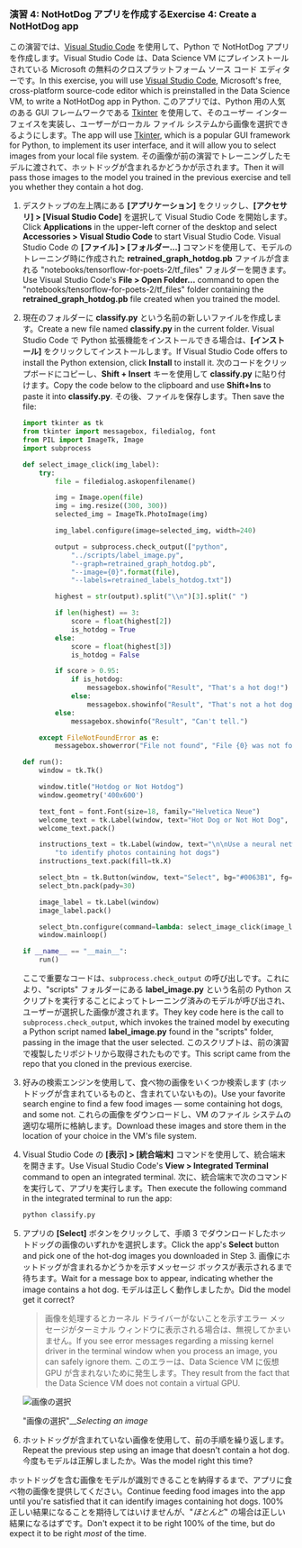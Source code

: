 ### <a name="exercise-4-create-a-nothotdog-app"></a><span data-ttu-id="2ac10-101">演習 4: NotHotDog アプリを作成する</span><span class="sxs-lookup"><span data-stu-id="2ac10-101">Exercise 4: Create a NotHotDog app</span></span>

<span data-ttu-id="2ac10-102">この演習では、[Visual Studio Code](https://code.visualstudio.com/) を使用して、Python で NotHotDog アプリを作成します。Visual Studio Code は、Data Science VM にプレインストールされている Microsoft の無料のクロスプラットフォーム ソース コード エディターです。</span><span class="sxs-lookup"><span data-stu-id="2ac10-102">In this exercise, you will use [Visual Studio Code](https://code.visualstudio.com/), Microsoft's free, cross-platform source-code editor which is preinstalled in the Data Science VM, to write a NotHotDog app in Python.</span></span> <span data-ttu-id="2ac10-103">このアプリでは、Python 用の人気のある GUI フレームワークである [Tkinter](https://wiki.python.org/moin/TkInter) を使用して、そのユーザー インターフェイスを実装し、ユーザーがローカル ファイル システムから画像を選択できるようにします。</span><span class="sxs-lookup"><span data-stu-id="2ac10-103">The app will use [Tkinter](https://wiki.python.org/moin/TkInter), which is a popular GUI framework for Python, to implement its user interface, and it will allow you to select images from your local file system.</span></span> <span data-ttu-id="2ac10-104">その画像が前の演習でトレーニングしたモデルに渡されて、ホットドッグが含まれるかどうかが示されます。</span><span class="sxs-lookup"><span data-stu-id="2ac10-104">Then it will pass those images to the model you trained in the previous exercise and tell you whether they contain a hot dog.</span></span>

1. <span data-ttu-id="2ac10-105">デスクトップの左上隅にある **[アプリケーション]** をクリックし、**[アクセサリ] > [Visual Studio Code]** を選択して Visual Studio Code を開始します。</span><span class="sxs-lookup"><span data-stu-id="2ac10-105">Click **Applications** in the upper-left corner of the desktop and select **Accessories > Visual Studio Code** to start Visual Studio Code.</span></span> <span data-ttu-id="2ac10-106">Visual Studio Code の **[ファイル] > [フォルダー...]** コマンドを使用して、モデルのトレーニング時に作成された **retrained_graph_hotdog.pb** ファイルが含まれる "notebooks/tensorflow-for-poets-2/tf_files" フォルダーを開きます。</span><span class="sxs-lookup"><span data-stu-id="2ac10-106">Use Visual Studio Code's **File > Open Folder...** command to open the "notebooks/tensorflow-for-poets-2/tf_files" folder containing the **retrained_graph_hotdog.pb** file created when you trained the model.</span></span>

1. <span data-ttu-id="2ac10-107">現在のフォルダーに **classify.py** という名前の新しいファイルを作成します。</span><span class="sxs-lookup"><span data-stu-id="2ac10-107">Create a new file named **classify.py** in the current folder.</span></span> <span data-ttu-id="2ac10-108">Visual Studio Code で Python 拡張機能をインストールできる場合は、**[インストール]** をクリックしてインストールします。</span><span class="sxs-lookup"><span data-stu-id="2ac10-108">If Visual Studio Code offers to install the Python extension, click **Install** to install it.</span></span> <span data-ttu-id="2ac10-109">次のコードをクリップボードにコピーし、**Shift + Insert** キーを使用して **classify.py** に貼り付けます。</span><span class="sxs-lookup"><span data-stu-id="2ac10-109">Copy the code below to the clipboard and use **Shift+Ins** to paste it into **classify.py**.</span></span> <span data-ttu-id="2ac10-110">その後、ファイルを保存します。</span><span class="sxs-lookup"><span data-stu-id="2ac10-110">Then save the file:</span></span>

    ```python
    import tkinter as tk
    from tkinter import messagebox, filedialog, font
    from PIL import ImageTk, Image
    import subprocess

    def select_image_click(img_label):
        try:
            file = filedialog.askopenfilename()

            img = Image.open(file)
            img = img.resize((300, 300))
            selected_img = ImageTk.PhotoImage(img)

            img_label.configure(image=selected_img, width=240)

            output = subprocess.check_output(["python",
                "../scripts/label_image.py",
                "--graph=retrained_graph_hotdog.pb",
                "--image={0}".format(file),
                "--labels=retrained_labels_hotdog.txt"])

            highest = str(output).split("\\n")[3].split(" ")

            if len(highest) == 3:
                score = float(highest[2])
                is_hotdog = True
            else:
                score = float(highest[3])
                is_hotdog = False

            if score > 0.95:
                if is_hotdog:
                    messagebox.showinfo("Result", "That's a hot dog!")
                else:
                    messagebox.showinfo("Result", "That's not a hot dog.")
            else:
                messagebox.showinfo("Result", "Can't tell.")

        except FileNotFoundError as e:
            messagebox.showerror("File not found", "File {0} was not found.".format(e.filename))

    def run():
        window = tk.Tk()

        window.title("Hotdog or Not Hotdog")
        window.geometry('400x600')

        text_font = font.Font(size=18, family="Helvetica Neue")
        welcome_text = tk.Label(window, text="Hot Dog or Not Hot Dog", font=text_font)
        welcome_text.pack()

        instructions_text = tk.Label(window, text="\n\nUse a neural network built with Tensorflow\n"
            "to identify photos containing hot dogs")
        instructions_text.pack(fill=tk.X)

        select_btn = tk.Button(window, text="Select", bg="#0063B1", fg="white", width=5, height=1)
        select_btn.pack(pady=30)

        image_label = tk.Label(window)
        image_label.pack()

        select_btn.configure(command=lambda: select_image_click(image_label))
        window.mainloop()

    if __name__ == "__main__":
        run()
    ```

    <span data-ttu-id="2ac10-111">ここで重要なコードは、```subprocess.check_output``` の呼び出しです。これにより、"scripts" フォルダーにある **label_image.py** という名前の Python スクリプトを実行することによってトレーニング済みのモデルが呼び出され、ユーザーが選択した画像が渡されます。</span><span class="sxs-lookup"><span data-stu-id="2ac10-111">They key code here is the call to ```subprocess.check_output```, which invokes the trained model by executing a Python script named **label_image.py** found in the "scripts" folder, passing in the image that the user selected.</span></span> <span data-ttu-id="2ac10-112">このスクリプトは、前の演習で複製したリポジトリから取得されたものです。</span><span class="sxs-lookup"><span data-stu-id="2ac10-112">This script came from the repo that you cloned in the previous exercise.</span></span>

1. <span data-ttu-id="2ac10-113">好みの検索エンジンを使用して、食べ物の画像をいくつか検索します (ホットドッグが含まれているものと、含まれていないもの)。</span><span class="sxs-lookup"><span data-stu-id="2ac10-113">Use your favorite search engine to find a few food images — some containing hot dogs, and some not.</span></span> <span data-ttu-id="2ac10-114">これらの画像をダウンロードし、VM のファイル システムの適切な場所に格納します。</span><span class="sxs-lookup"><span data-stu-id="2ac10-114">Download these images and store them in the location of your choice in the VM's file system.</span></span>

1. <span data-ttu-id="2ac10-115">Visual Studio Code の **[表示] > [統合端末]** コマンドを使用して、統合端末を開きます。</span><span class="sxs-lookup"><span data-stu-id="2ac10-115">Use Visual Studio Code's **View > Integrated Terminal** command to open an integrated terminal.</span></span> <span data-ttu-id="2ac10-116">次に、統合端末で次のコマンドを実行して、アプリを実行します。</span><span class="sxs-lookup"><span data-stu-id="2ac10-116">Then execute the following command in the integrated terminal to run the app:</span></span>

     ```bash
     python classify.py
     ```

1. <span data-ttu-id="2ac10-117">アプリの **[Select]** ボタンをクリックして、手順 3 でダウンロードしたホットドッグの画像のいずれかを選択します。</span><span class="sxs-lookup"><span data-stu-id="2ac10-117">Click the app's **Select** button and pick one of the hot-dog images you downloaded in Step 3.</span></span> <span data-ttu-id="2ac10-118">画像にホットドッグが含まれるかどうかを示すメッセージ ボックスが表示されるまで待ちます。</span><span class="sxs-lookup"><span data-stu-id="2ac10-118">Wait for a message box to appear, indicating whether the image contains a hot dog.</span></span> <span data-ttu-id="2ac10-119">モデルは正しく動作しましたか。</span><span class="sxs-lookup"><span data-stu-id="2ac10-119">Did the model get it correct?</span></span>

    > <span data-ttu-id="2ac10-120">画像を処理するとカーネル ドライバーがないことを示すエラー メッセージがターミナル ウィンドウに表示される場合は、無視してかまいません。</span><span class="sxs-lookup"><span data-stu-id="2ac10-120">If you see error messages regarding a missing kernel driver in the terminal window when you process an image, you can safely ignore them.</span></span> <span data-ttu-id="2ac10-121">このエラーは、Data Science VM に仮想 GPU が含まれないために発生します。</span><span class="sxs-lookup"><span data-stu-id="2ac10-121">They result from the fact that the Data Science VM does not contain a virtual GPU.</span></span>

    ![画像の選択](../images/select-image.png)

    <span data-ttu-id="2ac10-123">"画像の選択"__</span><span class="sxs-lookup"><span data-stu-id="2ac10-123">_Selecting an image_</span></span>

1. <span data-ttu-id="2ac10-124">ホットドッグが含まれていない画像を使用して、前の手順を繰り返します。</span><span class="sxs-lookup"><span data-stu-id="2ac10-124">Repeat the previous step using an image that doesn't contain a hot dog.</span></span> <span data-ttu-id="2ac10-125">今度もモデルは正解しましたか。</span><span class="sxs-lookup"><span data-stu-id="2ac10-125">Was the model right this time?</span></span>

<span data-ttu-id="2ac10-126">ホットドッグを含む画像をモデルが識別できることを納得するまで、アプリに食べ物の画像を提供してください。</span><span class="sxs-lookup"><span data-stu-id="2ac10-126">Continue feeding food images into the app until you're satisfied that it can identify images containing hot dogs.</span></span> <span data-ttu-id="2ac10-127">100% 正しい結果になることを期待してはいけませんが、"*ほとんど*" の場合は正しい結果になるはずです。</span><span class="sxs-lookup"><span data-stu-id="2ac10-127">Don't expect it to be right 100% of the time, but do expect it to be right *most* of the time.</span></span>
